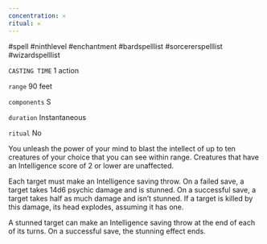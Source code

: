 ```yaml
---
concentration: 𐄂
ritual: 𐄂
---
```

#spell #ninthlevel #enchantment #bardspelllist #sorcererspelllist #wizardspelllist

`CASTING TIME`
1 action

`range`
90 feet

`components`
S

`duration`
Instantaneous

`ritual`
No

You unleash the power of your mind to blast the intellect of up to ten creatures of your choice that you can see within range. Creatures that have an Intelligence score of 2 or lower are unaffected.  

Each target must make an Intelligence saving throw. On a failed save, a target takes 14d6 psychic damage and is stunned. On a successful save, a target takes half as much damage and isn’t stunned. If a target is killed by this damage, its head explodes, assuming it has one.

A stunned target can make an Intelligence saving throw at the end of each of its turns. On a successful save, the stunning effect ends.